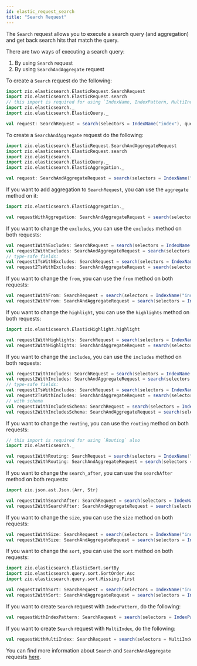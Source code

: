 ```yaml
---
id: elastic_request_search
title: "Search Request"
---
```


The `Search` request allows you to execute a search query (and aggregation) and get back search hits that match the query.

There are two ways of executing a search query: 
1. By using `Search` request
2. By using `SearchAndAggregate` request

To create a `Search` request do the following:
```scala
import zio.elasticsearch.ElasticRequest.SearchRequest
import zio.elasticsearch.ElasticRequest.search
// this import is required for using `IndexName, IndexPattern, MultiIndex`
import zio.elasticsearch._
import zio.elasticsearch.ElasticQuery._

val request: SearchRequest = search(selectors = IndexName("index"), query = matchAll)
```

To create a `SearchAndAggregate` request do the following:
```scala
import zio.elasticsearch.ElasticRequest.SearchAndAggregateRequest
import zio.elasticsearch.ElasticRequest.search
import zio.elasticsearch._
import zio.elasticsearch.ElasticQuery._
import zio.elasticsearch.ElasticAggregation._

val request: SearchAndAggregateRequest = search(selectors = IndexName("index"), query = matchAll, aggregation = maxAggregation(name = "aggregation", field = "intField"))
```

If you want to add aggregation to `SearchRequest`, you can use the `aggregate` method on it:
```scala
import zio.elasticsearch.ElasticAggregation._

val requestWithAggregation: SearchAndAggregateRequest = search(selectors = IndexName("index"), query = matchAll).aggregate(aggregation = maxAggregation(name = "aggregation", field = "intField"))
```

If you want to change the `excludes`, you can use the `excludes` method on both requests:
```scala
val request1WithExcludes: SearchRequest = search(selectors = IndexName("index"), query = matchAll).excludes("longField")
val request2WithExcludes: SearchAndAggregateRequest = search(selectors = IndexName("index"), query = matchAll, aggregation = maxAggregation(name = "aggregation", field = "intField")).excludes("longField", "intField")
// type-safe fields:
val request1TsWithExcludes: SearchRequest = search(selectors = IndexName("index"), query = matchAll).excludes(Document.longField)
val request2TsWithExcludes: SearchAndAggregateRequest = search(selectors = IndexName("index"), query = matchAll, aggregation = maxAggregation(name = "aggregation", field = "intField")).excludes(Document.longField, Document.intField)
```

If you want to change the `from`, you can use the `from` method on both requests:
```scala
val request1WithFrom: SearchRequest = search(selectors = IndexName("index"), query = matchAll).from(2)
val request2WithFrom: SearchAndAggregateRequest = search(selectors = IndexName("index"), query = matchAll, aggregation = maxAggregation(name = "aggregation", field = "intField")).from(2)
```

If you want to change the `highlight`, you can use the `highlights` method on both requests:
```scala
import zio.elasticsearch.ElasticHighlight.highlight

val request1WithHighlights: SearchRequest = search(selectors = IndexName("index"), query = matchAll).highlights("intField")
val request2WithHighlights: SearchAndAggregateRequest = search(selectors = IndexName("index"), query = matchAll, aggregation = maxAggregation(name = "aggregation", field = "intField")).highlights(Document.intField)
```

If you want to change the `includes`, you can use the `includes` method on both requests:
```scala
val request1WithIncludes: SearchRequest = search(selectors = IndexName("index"), query = matchAll).includes("longField")
val request2WithIncludes: SearchAndAggregateRequest = search(selectors = IndexName("index"), query = matchAll, aggregation = maxAggregation(name = "aggregation", field = "intField")).includes("longField", "intField")
// type-safe fields:
val request1TsWithIncludes: SearchRequest = search(selectors = IndexName("index"), query = matchAll).includes(Document.longField)
val request2TsWithIncludes: SearchAndAggregateRequest = search(selectors = IndexName("index"), query = matchAll, aggregation = maxAggregation(name = "aggregation", field = "intField")).includes(Document.longField, Document.intField)
// with schema
val request1WithIncludesSchema: SearchRequest = search(selectors = IndexName("index"), query = matchAll).includes[Document]
val request2WithIncludesSchema: SearchAndAggregateRequest = search(selectors = IndexName("index"), query = matchAll, aggregation = maxAggregation(name = "aggregation", field = "intField")).includes[Document]
```

If you want to change the `routing`, you can use the `routing` method on both requests:
```scala
// this import is required for using `Routing` also
import zio.elasticsearch._

val request1WithRouting: SearchRequest = search(selectors = IndexName("index"), query = matchAll).routing(Routing("routing"))
val request2WithRouting: SearchAndAggregateRequest = search(selectors = IndexName("index"), query = matchAll, aggregation = maxAggregation(name = "aggregation", field = "intField")).routing(Routing("routing"))
```

If you want to change the `search_after`, you can use the `searchAfter` method on both requests:
```scala
import zio.json.ast.Json.{Arr, Str}

val request1WithSearchAfter: SearchRequest = search(selectors = IndexName("index"), query = matchAll).searchAfter(Arr(Str("12345")))
val request2WithSearchAfter: SearchAndAggregateRequest = search(selectors = IndexName("index"), query = matchAll, aggregation = maxAggregation(name = "aggregation", field = "intField")).searchAfter(Arr(Str("12345")))
```

If you want to change the `size`, you can use the `size` method on both requests:
```scala
val request1WithSize: SearchRequest = search(selectors = IndexName("index"), query = matchAll).size(5)
val request2WithSize: SearchAndAggregateRequest = search(selectors = IndexName("index"), query = matchAll, aggregation = maxAggregation(name = "aggregation", field = "intField")).size(5)
```

If you want to change the `sort`, you can use the `sort` method on both requests:
```scala
import zio.elasticsearch.ElasticSort.sortBy
import zio.elasticsearch.query.sort.SortOrder.Asc
import zio.elasticsearch.query.sort.Missing.First

val request1WithSort: SearchRequest = search(selectors = IndexName("index"), query = matchAll).sort(sortBy(Document.intField).order(Asc))
val request2WithSort: SearchAndAggregateRequest = search(selectors = IndexName("index"), query = matchAll, aggregation = maxAggregation(name = "aggregation", field = "intField")).sort(sortBy("intField").missing(First))
```

If you want to create `Search` request with `IndexPattern`, do the following:
```scala
val requestWithIndexPattern: SearchRequest = search(selectors = IndexPattern("index*"), query = matchAll)
```

If you want to create `Search` request with `MultiIndex`, do the following:
```scala
val requestWithMultiIndex: SearchRequest = search(selectors = MultiIndex.names(IndexName("index1"), IndexName("index2")), query = matchAll)
```

You can find more information about `Search` and `SearchAndAggregate` requests [here](https://www.elastic.co/guide/en/elasticsearch/reference/7.17/search-search.html).
